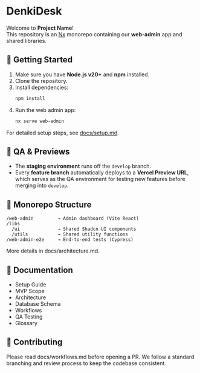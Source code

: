 # DenkiDesk

Welcome to **Project Name**!  
This repository is an [Nx](https://nx.dev/) monorepo containing our **web-admin** app and shared libraries.

## 🚀 Getting Started

1. Make sure you have **Node.js v20+** and **npm** installed.
2. Clone the repository.
3. Install dependencies:
   ```bash
   npm install
   ```
4. Run the web admin app:
   ```bash
   nx serve web-admin
   ```

For detailed setup steps, see [docs/setup.md](/docs/setup.md).

## 🧪 QA & Previews

- The **staging environment** runs off the `develop` branch.
- Every **feature branch** automatically deploys to a **Vercel Preview URL**, which serves as the QA environment for testing new features before merging into `develop`.

## 📂 Monorepo Structure

   ```psql
   /web-admin         → Admin dashboard (Vite React)
   /libs
     /ui              → Shared Shadcn UI components
     /utils           → Shared utility functions
   /web-admin-e2e     → End-to-end tests (Cypress)
   ```

More details in docs/architecture.md.

## 📘 Documentation

- Setup Guide
- MVP Scope
- Architecture
- Database Schema
- Workflows
- QA Testing
- Glossary

## 🤝 Contributing

Please read docs/workflows.md before opening a PR.
We follow a standard branching and review process to keep the codebase consistent.
